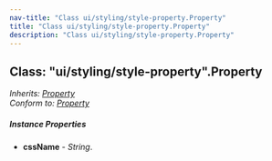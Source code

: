 ```yaml
---
nav-title: "Class ui/styling/style-property.Property"
title: "Class ui/styling/style-property.Property"
description: "Class ui/styling/style-property.Property"
---
```

## Class: "ui/styling/style-property".Property  
_Inherits:_ [_Property_](../../../ui/core/dependency-observable/Property.md)  
_Conform to:_ [_Property_](../../../ui/styling/Property.md)

##### Instance Properties
 - **cssName** - _String_.
